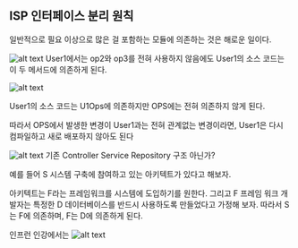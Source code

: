 ## ISP 인터페이스 분리 원칙

일반적으로 필요 이상으로 많은 걸 포함하는 모듈에 의존하는 것은 해로운 일이다.

![alt text](image/image-4.png)
User1에서는 op2와 op3를 전혀 사용하지 않음에도 User1의 소스 코드는 이 두 메서드에 의존하게 된다.

![alt text](image/image-5.png)

User1의 소스 코드는 U1Ops에 의존하지만 OPS에는 전혀 의존하지 않게 된다.

따라서 OPS에서 발생한 변경이 User1과는 전혀 관계없는 변경이라면, User1은 다시 컴파일하고 새로 배포하지 않아도 된다

![alt text](image/image-6.png)
기존 Controller Service Repository 구조 아닌가?

예를 들어 S 시스템 구축에 참여하고 있는 아키텍트가 있다고 해보자.

아키텍트는 F라는 프레임워크를 시스템에 도입하기를 원한다. 그리고 F 프레임 워크 개발자는 특정한 D 데이터베이스를 반드시 사용하도록 만들었다고 가정해 보자. 따라서 S는 F에 의존하며, F는 D에 의존하게 된다.

인프런 인강에서는
![alt text](image/image-7.png)
